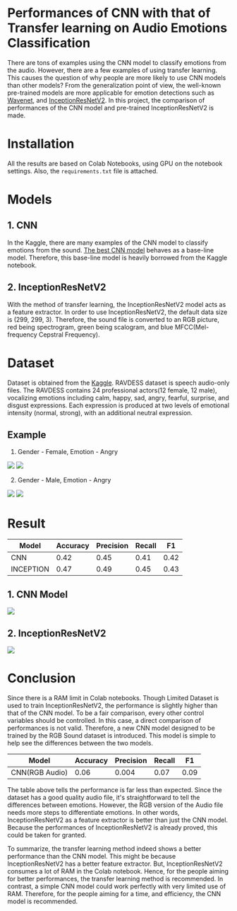 # Performances of CNN with that of Transfer learning on Audio Emotions Classification
There are tons of examples using the CNN model to classify emotions from the audio. However,  there are a few examples of using transfer learning. This causes the question of why people are more likely to use CNN models than other models? From the generalization point of view, the well-known pre-trained models are more applicable for emotion detections such as [Wavenet](https://deepmind.com/blog/article/wavenet-generative-model-raw-audio), and [InceptionResNetV2](https://arxiv.org/abs/1602.07261). In this project, the comparison of performances of the CNN model and pre-trained InceptionResNetV2 is made.


# Installation
All the results are based on Colab Notebooks, using GPU on the notebook settings. Also, the `requirements.txt` file is attached. 


# Models
## 1. CNN 
In the Kaggle, there are many examples of the CNN model to classify emotions from the sound. [The best CNN model](https://www.kaggle.com/ejlok1/audio-emotion-part-3-baseline-model) behaves as a base-line model. Therefore, this base-line model is heavily borrowed from the Kaggle notebook.
## 2. InceptionResNetV2
With the method of transfer learning, the InceptionResNetV2 model acts as a feature extractor. In order to use InceptionResNetV2, the default data size is (299, 299, 3). Therefore, the sound file is converted to an RGB picture, red being spectrogram, green being scalogram, and blue MFCC(Mel-frequency Cepstral Frequency). 

# Dataset
Dataset is obtained from the [Kaggle](https://www.kaggle.com/uwrfkaggler/ravdess-emotional-speech-audio). RAVDESS dataset is speech audio-only files. The RAVDESS contains 24 professional actors(12 female, 12 male), vocalizing emotions including calm, happy, sad, angry, fearful, surprise, and disgust expressions. Each expression is produced at two levels of emotional intensity (normal, strong), with an additional neutral expression.

Example
------------------------------------
1. Gender - Female, Emotion - Angry 
<div>
  <img src = "https://user-images.githubusercontent.com/70493869/104118197-88b2f380-536a-11eb-9a3e-b0d0c01d700f.png"></img>
  <img src = "https://user-images.githubusercontent.com/70493869/104120027-109efa80-5377-11eb-9c83-3c7f9d84421a.png"></img>
</div>

2. Gender - Male, Emotion - Angry 
<div>
  <img src = "https://user-images.githubusercontent.com/70493869/104120065-5491ff80-5377-11eb-8097-bfef1573ae99.png"></img>
  <img src = "https://user-images.githubusercontent.com/70493869/104120066-552a9600-5377-11eb-8239-440cd642df0d.png"></img>
</div>


# Result

|Model|Accuracy|Precision|Recall|F1|
|------|---|---|---|---|
|CNN|0.42|0.45|0.41|0.42|
|INCEPTION|0.47|0.49|0.45|0.43|



## 1. CNN Model
<div>
  <img src = "https://user-images.githubusercontent.com/70493869/104155161-e6f2db80-5429-11eb-94a0-39fc2db93afa.png"></img>
</div>



## 2. InceptionResNetV2
<div>
  <img src = "https://user-images.githubusercontent.com/70493869/104155048-af842f00-5429-11eb-9e8e-1c304958e59c.png"></img>
</div>



# Conclusion
Since there is a RAM limit in Colab notebooks. Though Limited Dataset is used to train InceptionResNetV2, the performance is slightly higher than that of the CNN model. To be a fair comparison, every other control variables should be controlled. In this case, a direct comparison of performances is not valid. Therefore, a new CNN model designed to be trained by the RGB Sound dataset is introduced. This model is simple to help see the differences between the two models. 

|Model|Accuracy|Precision|Recall|F1|
|------|---|---|---|---|
|CNN(RGB Audio)|0.06|0.004|0.07|0.09|

The table above tells the performance is far less than expected. Since the dataset has a good quality audio file, it's straightforward to tell the differences between emotions. However, the RGB version of the Audio file needs more steps to differentiate emotions. In other words, InceptionResNetV2 as a feature extractor is better than just the CNN model. Because the performances of InceptionResNetV2 is already proved, this could be taken for granted.

To summarize, the transfer learning method indeed shows a better performance than the CNN model. This might be because InceptionResNetV2 has a better feature extractor. But, InceptionResNetV2 consumes a lot of RAM in the Colab notebook. Hence, for the people aiming for better performances, the transfer learning method is recommended. In contrast, a simple CNN model could work perfectly with very limited use of RAM. Therefore, for the people aiming for a time, and efficiency, the CNN model is recommended. 



